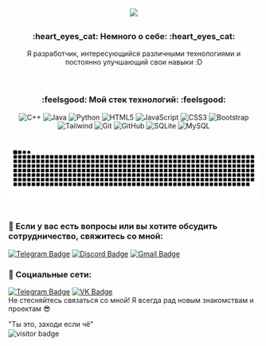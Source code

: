<h1 align="center">
    <img src="https://readme-typing-svg.herokuapp.com/?font=Gropled&size=45&center=true&vCenter=true&width=500&height=70&duration=3900&color=5D53C9FF&lines=Hi+There!+👋;+I'm+Arthicsu!;" />
</h1>

<h3 align="center" > :heart_eyes_cat: Немного о себе: :heart_eyes_cat:</h3> 
<div align="center"> 
Я разработчик, интересующийся различными технологиями и постоянно улучшающий свои навыки :D
</div>
<br/><br/>
<h3 align="center"> :feelsgood: Мой стек технологий: :feelsgood: </h3>
<div align="center">
  
![C++](https://img.shields.io/badge/-C++-00599C?style=flat-square&logo=cplusplus)
![Java](https://img.shields.io/badge/-Java-DC143C?style=flat-square&logo=intellijidea)
![Python](https://img.shields.io/badge/-Python-black?style=flat-square&logo=Python)
![HTML5](https://img.shields.io/badge/-HTML5-E34F26?style=flat-square&logo=html5&logoColor=white)
![JavaScript](https://img.shields.io/badge/-JavaScript-black?style=flat-square&logo=javascript)
![CSS3](https://img.shields.io/badge/-CSS3-1572B6?style=flat-square&logo=css3)
![Bootstrap](https://img.shields.io/badge/-Bootstrap-563D7C?style=flat-square&logo=bootstrap)
![Tailwind](https://img.shields.io/badge/-Tailwind-06B6D4?style=flat-square&logo=tailwindcss&logoColor=white)
![Git](https://img.shields.io/badge/-Git-black?style=flat-square&logo=git)
![GitHub](https://img.shields.io/badge/-GitHub-181717?style=flat-square&logo=github)
![SQLite](https://img.shields.io/badge/-SQLite-black?style=flat-square&logo=sqlite)
![MySQL](https://img.shields.io/badge/-MySQL-C0C0C0?style=flat-square&logo=mysql)
</div>
<br/>
<div align="center">
  <img alt="snake eating my contributions" src="https://raw.githubusercontent.com/salesp07/salesp07/output/github-contribution-grid-snake.svg" />
  <br/><br/>
</div>

### 📣 Если у вас есть вопросы или вы хотите обсудить сотрудничество, свяжитесь со мной:
[![Telegram Badge](https://img.shields.io/badge/-Arthicsu-blue?style=flat&logo=Telegram&logoColor=white)](https://t.me/arthicsu)
[![Discord Badge](https://img.shields.io/badge/-Arthicsu-5865F2?style=flat&logo=discord&logoColor=white)](arthicsu)
[![Gmail Badge](https://img.shields.io/badge/-rusquercus@gmail.com-c14438?style=flat-square&logo=Gmail&logoColor=white&link=mailto:rusquercus@gmail.com)](mailto:rusquercus@gmail.com)
### 💬 Социальные сети:
[![Telegram Badge](https://img.shields.io/badge/-Arthicsu-blue?style=flat&logo=Telegram&logoColor=white)](https://t.me/arthicsu)
[![VK Badge](https://img.shields.io/badge/-VK-0077FF?style=flat&logo=vk&logoColor=white)](https://vk.com/nroschin87) <br>
Не стесняйтесь связаться со мной! Я всегда рад новым знакомствам и проектам 😎
<br/>
<div align="left">
"Ты это, заходи если чё" <br>
<img align="center" src="https://visitor-badge.laobi.icu/badge?page_id=arthicsu.arthicsu" alt="visitor badge" />
</div>
